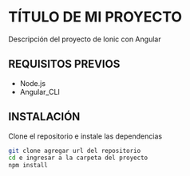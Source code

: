 # TÍTULO DE MI PROYECTO
Descripción del proyecto de Ionic con Angular

## REQUISITOS PREVIOS 
- Node.js
- Angular_CLI

## INSTALACIÓN

Clone el repositorio e instale las dependencias

````bash
git clone agregar url del repositorio
cd e ingresar a la carpeta del proyecto
npm install
